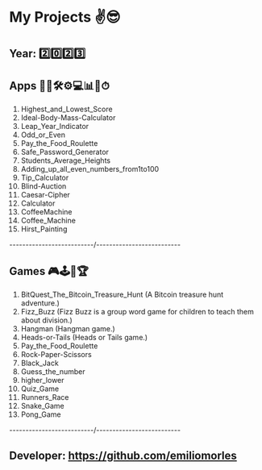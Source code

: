# My Projects ✌😎

## Year: 2️⃣0️⃣2️⃣3️⃣

## Apps 🎲🧪🛠⚙💻📊📐⏱


001. Highest_and_Lowest_Score 
002. Ideal-Body-Mass-Calculator 
003. Leap_Year_Indicator 
004. Odd_or_Even 
005. Pay_the_Food_Roulette 
006. Safe_Password_Generator
007. Students_Average_Heights
008. Adding_up_all_even_numbers_from1to100
009. Tip_Calculator
010. Blind-Auction
011. Caesar-Cipher
012. Calculator
013. CoffeeMachine
014. Coffee_Machine
015. Hirst_Painting

    
--------------------------/--------------------------


## Games 🎮🕹🧩🏆

001. BitQuest_The_Bitcoin_Treasure_Hunt (A Bitcoin treasure hunt adventure.)
002. Fizz_Buzz (Fizz Buzz is a group word game for children to teach them about division.)
003. Hangman (Hangman game.)
004. Heads-or-Tails (Heads or Tails game.)
005. Pay_the_Food_Roulette
006. Rock-Paper-Scissors
007. Black_Jack
008. Guess_the_number
009. higher_lower
010. Quiz_Game
011. Runners_Race
012. Snake_Game
013. Pong_Game


--------------------------/--------------------------

## Developer: https://github.com/emiliomorles
